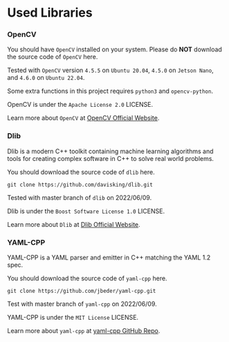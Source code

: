 # Used Libraries

### OpenCV
You should have `OpenCV` installed on your system.
Please do **NOT** download the source code of `OpenCV` here.

Tested with `OpenCV` version `4.5.5` on `Ubuntu 20.04`, `4.5.0` on `Jetson Nano`, and `4.6.0` on `Ubuntu 22.04`.

Some extra functions in this project requires `python3` and `opencv-python`.

OpenCV is under the `Apache License 2.0` LICENSE.

Learn more about `OpenCV` at [OpenCV Official Website](https://opencv.org/).

### Dlib
Dlib is a modern C++ toolkit containing machine learning algorithms and tools for creating complex software in C++ to solve real world problems.

You should download the source code of `dlib` here.

```shell
git clone https://github.com/davisking/dlib.git
```

Tested with master branch of `dlib` on 2022/06/09.

Dlib is under the `Boost Software License 1.0` LICENSE.

Learn more about `Dlib` at [Dlib Official Website](http://dlib.net/).


### YAML-CPP
YAML-CPP is a YAML parser and emitter in C++ matching the YAML 1.2 spec.

You should download the source code of `yaml-cpp` here.

```shell
git clone https://github.com/jbeder/yaml-cpp.git
```

Test with master branch of `yaml-cpp` on 2022/06/09.

YAML-CPP is under the `MIT License` LICENSE.

Learn more about `yaml-cpp` at [yaml-cpp GitHub Repo](https://github.com/jbeder/yaml-cpp).

